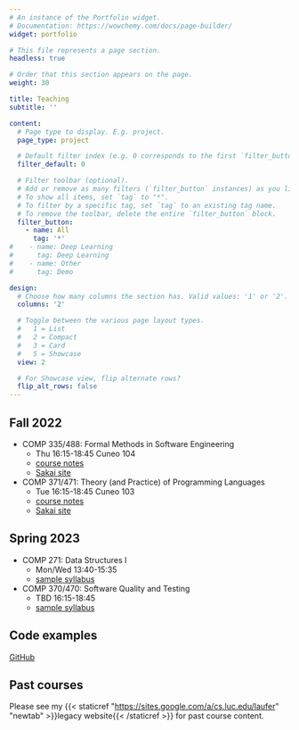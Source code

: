```yaml
---
# An instance of the Portfolio widget.
# Documentation: https://wowchemy.com/docs/page-builder/
widget: portfolio

# This file represents a page section.
headless: true

# Order that this section appears on the page.
weight: 30

title: Teaching
subtitle: ''

content:
  # Page type to display. E.g. project.
  page_type: project

  # Default filter index (e.g. 0 corresponds to the first `filter_button` instance below).
  filter_default: 0

  # Filter toolbar (optional).
  # Add or remove as many filters (`filter_button` instances) as you like.
  # To show all items, set `tag` to "*".
  # To filter by a specific tag, set `tag` to an existing tag name.
  # To remove the toolbar, delete the entire `filter_button` block.
  filter_button:
    - name: All
      tag: '*'
#    - name: Deep Learning
#      tag: Deep Learning
#    - name: Other
#      tag: Demo

design:
  # Choose how many columns the section has. Valid values: '1' or '2'.
  columns: '2'

  # Toggle between the various page layout types.
  #   1 = List
  #   2 = Compact
  #   3 = Card
  #   5 = Showcase
  view: 2

  # For Showcase view, flip alternate rows?
  flip_alt_rows: false
---
```


## Fall 2022

- COMP 335/488: Formal Methods in Software Engineering
  - Thu 16:15-18:45 Cuneo 104
  - [course notes](https://klaeufer.github.io/lucformalmethodscourse)
  - [Sakai site](https://sakai.luc.edu/portal/site/COMP_335_001_5761_1226)
- COMP 371/471: Theory (and Practice) of Programming Languages
  - Tue 16:15-18:45 Cuneo 103
  - [course notes](https://lucproglangcourse.github.io)
  - [Sakai site](https://sakai.luc.edu/portal/site/COMP_371_001_3918_1226)

## Spring 2023

- COMP 271: Data Structures I
  - Mon/Wed 13:40-15:35
  - [sample syllabus](https://docs.google.com/document/d/1Aq-kB3KF3uCvGoyHUzkvZY-3qbQPSfTFY28fsKZ3AnM)
- COMP 370/470: Software Quality and Testing
  - TBD 16:15-18:45
  - [sample syllabus](https://docs.google.com/document/d/10H3toVYPhREPsVEvOb4JIJpPZ9xn2cc3ZkgUZzPMN7A)
  

## Code examples

[GitHub](https://github.com/loyolachicagocode)

## Past courses

Please see my {{< staticref "https://sites.google.com/a/cs.luc.edu/laufer" "newtab" >}}legacy website{{< /staticref >}} for past course content.
